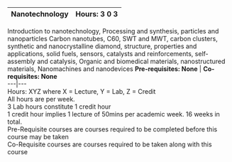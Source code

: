 **Nanotechnology** | **Hours: 3 0 3**  
---|---  
Introduction to nanotechnology, Processing and synthesis, particles and nanoparticles Carbon nanotubes, C60, SWT and MWT, carbon clusters, synthetic and nanocrystalline diamond, structure, properties and applications, solid fuels, sensors, catalysts and reinforcements, self-assembly and catalysis, Organic and biomedical materials, nanostructured materials, Nanomachines and nanodevices
**Pre-requisites: None** | **Co-requisites: None**  
---|---  
Hours: XYZ where X = Lecture, Y = Lab, Z = Credit  
All hours are per week.  
3 Lab hours constitute 1 credit hour  
1 credit hour implies 1 lecture of 50mins per academic week. 16 weeks in total.  
Pre-Requisite courses are courses required to be completed before this course may be taken  
Co-Requisite courses are courses required to be taken along with this course
